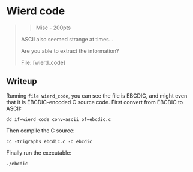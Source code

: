 # Wierd code

> > Misc - 200pts
> 
> ASCII also seemed strange at times...
> 
> Are you able to extract the information?
> 
> File: [wierd_code]

## Writeup

Running `file wierd_code`, you can see the file is EBCDIC, and might even that it is EBCDIC-encoded C source code.
First convert from EBCDIC to ASCII:

`dd if=wierd_code conv=ascii of=ebcdic.c`

Then compile the C source:

`cc -trigraphs ebcdic.c -o ebcdic`

Finally run the executable:

`./ebcdic`
